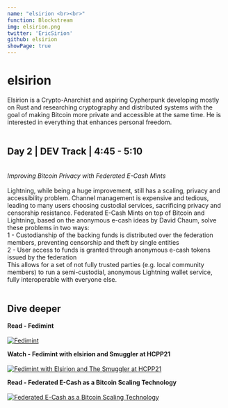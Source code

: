 ```yaml
---
name: "elsirion <br><br>"
function: Blockstream
img: elsirion.png
twitter: 'EricSirion'
github: elsirion
showPage: true
---
```


# elsirion
 
Elsirion is a Crypto-Anarchist and aspiring Cypherpunk developing mostly on Rust and researching cryptography and distributed systems with the goal of making Bitcoin more private and accessible at the same time. He is interested in everything that enhances personal freedom. 
<br><br>

## Day 2 | DEV Track | 4:45 - 5:10
<br>
<i>Improving Bitcoin Privacy with Federated E-Cash Mints</i><br><br>
Lightning, while being a huge improvement, still has a scaling, privacy and accessibility problem. Channel management is expensive and tedious, leading to many users choosing custodial services, sacrificing privacy and censorship resistance. Federated E-Cash Mints on top of Bitcoin and Lightning, based on the anonymous e-cash ideas by David Chaum, solve these problems in two ways:<br>
1 - Custodianship of the backing funds is distributed over the federation members, preventing censorship and theft by single entities<br>
2 - User access to funds is granted through anonymous e-cash tokens issued by the federation<br>
This allows for a set of not fully trusted parties (e.g. local community members) to run a semi-custodial, anonymous Lightning wallet service, fully interoperable with everyone else.
<br><br>

## Dive deeper


<div class="grid grid-cols-1 md:grid-cols-2 gap-5">
<div class="p-3 my-2">

**Read - Fedimint** <br><br>
[ ![Fedimint](/content/elsirion_fedimint.png)](https://fedimint.org/)
</div>

<div class="p-3 my-2">

**Watch - Fedimint with elsirion and Smuggler at HCPP21** <br><br>
[ ![Fedimint with Elsirion and The Smuggler at HCPP21](/content/elsirion_hcpp21.png)](https://www.youtube.com/watch?v=JXGmzTbyuEw&t=5330s/)
</div>

<div class="p-3 my-2">

**Read - Federated E-Cash as a Bitcoin Scaling Technology** <br><br>
[ ![Federated E-Cash as a Bitcoin Scaling Technology](/content/elsirion_ecash.png)](https://medium.com/blockstream/blockstream-sponsors-federated-e-cash-as-a-bitcoin-scaling-technology-637ba05de7b3/)
</div>

</div>

<br>

